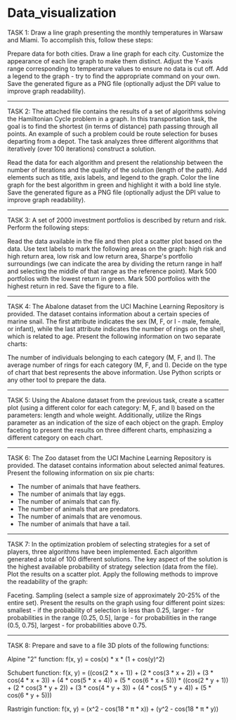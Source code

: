 # Data_visualization

TASK 1: Draw a line graph presenting the monthly temperatures in Warsaw and Miami. To accomplish this, follow these steps:

Prepare data for both cities.
Draw a line graph for each city.
Customize the appearance of each line graph to make them distinct.
Adjust the Y-axis range corresponding to temperature values to ensure no data is cut off.
Add a legend to the graph - try to find the appropriate command on your own.
Save the generated figure as a PNG file (optionally adjust the DPI value to improve graph readability).
***********************************************

TASK 2: The attached file contains the results of a set of algorithms solving the Hamiltonian Cycle problem in a graph. In this transportation task, the goal is to find the shortest (in terms of distance) path passing through all points. An example of such a problem could be route selection for buses departing from a depot. The task analyzes three different algorithms that iteratively (over 100 iterations) construct a solution.

Read the data for each algorithm and present the relationship between the number of iterations and the quality of the solution (length of the path).
Add elements such as title, axis labels, and legend to the graph.
Color the line graph for the best algorithm in green and highlight it with a bold line style.
Save the generated figure as a PNG file (optionally adjust the DPI value to improve graph readability).
*************************************************

TASK 3: A set of 2000 investment portfolios is described by return and risk. Perform the following steps:

Read the data available in the file and then plot a scatter plot based on the data.
Use text labels to mark the following areas on the graph: high risk and high return area, low risk and low return area, Sharpe's portfolio surroundings (we can indicate the area by dividing the return range in half and selecting the middle of that range as the reference point).
Mark 500 portfolios with the lowest return in green.
Mark 500 portfolios with the highest return in red.
Save the figure to a file.
*************************************************

TASK 4: The Abalone dataset from the UCI Machine Learning Repository is provided. The dataset contains information about a certain species of marine snail. The first attribute indicates the sex (M, F, or I - male, female, or infant), while the last attribute indicates the number of rings on the shell, which is related to age. Present the following information on two separate charts:

The number of individuals belonging to each category (M, F, and I).
The average number of rings for each category (M, F, and I).
Decide on the type of chart that best represents the above information. Use Python scripts or any other tool to prepare the data.
***********************************************

TASK 5: Using the Abalone dataset from the previous task, create a scatter plot (using a different color for each category: M, F, and I) based on the parameters: length and whole weight. Additionally, utilize the Rings parameter as an indication of the size of each object on the graph. Employ faceting to present the results on three different charts, emphasizing a different category on each chart.
*************************************************

TASK 6: The Zoo dataset from the UCI Machine Learning Repository is provided. The dataset contains information about selected animal features. Present the following information on six pie charts:

* The number of animals that have feathers.
* The number of animals that lay eggs.
* The number of animals that can fly.
* The number of animals that are predators.
* The number of animals that are venomous.
* The number of animals that have a tail.
*************************************************

TASK 7: In the optimization problem of selecting strategies for a set of players, three algorithms have been implemented. Each algorithm generated a total of 100 different solutions. The key aspect of the solution is the highest available probability of strategy selection (data from the file). Plot the results on a scatter plot. Apply the following methods to improve the readability of the graph:

Faceting.
Sampling (select a sample size of approximately 20-25% of the entire set).
Present the results on the graph using four different point sizes: smallest - if the probability of selection is less than 0.25, larger - for probabilities in the range (0.25, 0.5], large - for probabilities in the range (0.5, 0.75], largest - for probabilities above 0.75.
************************************************

TASK 8: Prepare and save to a file 3D plots of the following functions:

Alpine "2" function:
f(x, y) = cos(x) * x * (1 + cos(y)^2)

Schubert function:
f(x, y) = ((cos(2 * x + 1)) + (2 * cos(3 * x + 2)) + (3 * cos(4 * x + 3)) + (4 * cos(5 * x + 4)) + (5 * cos(6 * x + 5))) * ((cos(2 * y + 1)) + (2 * cos(3 * y + 2)) + (3 * cos(4 * y + 3)) + (4 * cos(5 * y + 4)) + (5 * cos(6 * y + 5)))

Rastrigin function:
f(x, y) = (x^2 - cos(18 * π * x)) + (y^2 - cos(18 * π * y))
